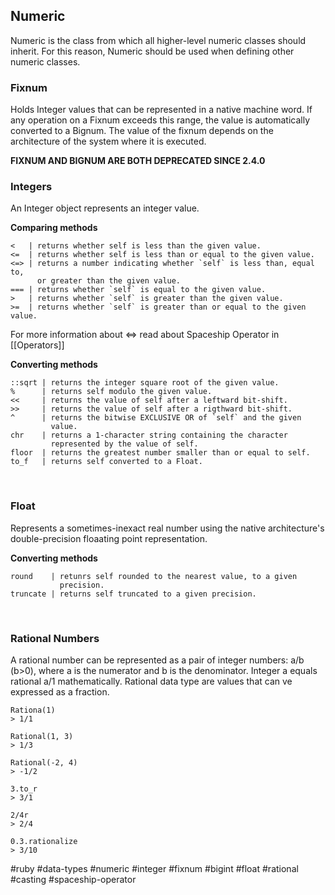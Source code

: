 ## Numeric
Numeric is the class from which all higher-level numeric classes should inherit. For this reason, Numeric should be used when defining other numeric classes.

### Fixnum
Holds Integer values that can be represented in a native machine word. If any operation on a Fixnum exceeds this range, the value is automatically converted to a Bignum.
The value of the fixnum depends on the architecture of the system where it is executed.

**FIXNUM AND BIGNUM ARE BOTH DEPRECATED SINCE 2.4.0**
<br>

### Integers
An Integer object represents an integer value.

**Comparing methods**
```
<   | returns whether self is less than the given value.
<=  | returns whether self is less than or equal to the given value.
<=> | returns a number indicating whether `self` is less than, equal to,
	  or greater than the given value.
=== | returns whether `self` is equal to the given value.
>   | returns whether `self` is greater than the given value.
>=  | returns whether `self` is greater than or equal to the given value.

```
For more information about <=> read about Spaceship Operator in [[Operators]]
<br>

**Converting methods**
```
::sqrt | returns the integer square root of the given value.
%      | returns self modulo the given value.
<<     | returns the value of self after a leftward bit-shift.
>>     | returns the value of self after a rigthward bit-shift.
^      | returns the bitwise EXCLUSIVE OR of `self` and the given 
         value.
chr    | returns a 1-character string containing the character
         represented by the value of self.
floor  | returns the greatest number smaller than or equal to self.
to_f   | returns self converted to a Float.
 ```
<br>

### Float
Represents a sometimes-inexact real number using the native architecture's double-precision floaating point representation.
<br>

**Converting methods**
```
round    | retunrs self rounded to the nearest value, to a given
           precision.
truncate | returns self truncated to a given precision.
```
<br>

### Rational Numbers
A rational number can be represented as a pair of integer numbers: a/b (b>0), where a is the numerator and b is the denominator. Integer a equals rational a/1 mathematically.
Rational data type are values that can ve expressed as a fraction.
<br>
```
Rationa(1)
> 1/1

Rational(1, 3)
> 1/3

Rational(-2, 4)
> -1/2

3.to_r
> 3/1

2/4r
> 2/4

0.3.rationalize
> 3/10
```

#ruby #data-types #numeric #integer #fixnum #bigint #float #rational #casting #spaceship-operator